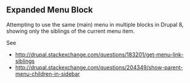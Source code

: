 ## Expanded Menu Block

Attempting to use the same (main) menu in multiple blocks in Drupal 8, showing only the siblings of the current menu item.

See

* http://drupal.stackexchange.com/questions/183201/get-menu-link-siblings
* http://drupal.stackexchange.com/questions/204349/show-parent-menu-children-in-sidebar


